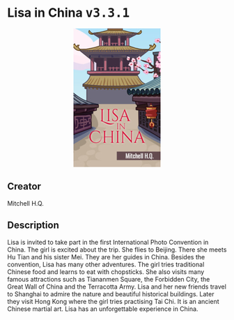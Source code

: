 
# Lisa in China <kbd>v3.3.1</kbd>

<center>
  <img src="./cover-1024.jpg"/>
</center>

## Creator
Mitchell H.Q.

## Description
Lisa is invited to take part in the first International Photo Convention in China. The girl is excited about the trip. She flies to Beijing. There she meets Hu Tian and his sister Mei. They are her guides in China. Besides the convention, Lisa has many other adventures. The girl tries traditional Chinese food and learns to eat with chopsticks. She also visits many famous attractions such as Tiananmen Square, the Forbidden City, the Great Wall of China and the Terracotta Army. Lisa and her new friends travel to Shanghai to admire the nature and beautiful historical buildings. Later they visit Hong Kong where the girl tries practising Tai Chi. It is an ancient Chinese martial art. Lisa has an unforgettable experience in China. 
